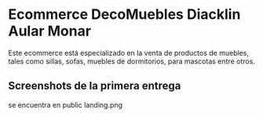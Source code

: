 # Ecommerce DecoMuebles Diacklin Aular Monar
Este ecommerce está especializado en la venta de productos de muebles, tales como sillas, sofas, muebles de dormitorios, para mascotas entre otros. 

## Screenshots de la primera entrega 
se encuentra en public landing.png
